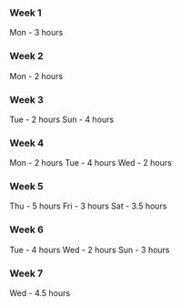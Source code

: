 ### Week 1
Mon - 3 hours


### Week 2
Mon - 2 hours


### Week 3

Tue - 2 hours
Sun - 4 hours

### Week 4
Mon - 2 hours
Tue - 4 hours
Wed - 2 hours

### Week 5
Thu - 5 hours
Fri - 3 hours
Sat - 3.5 hours

### Week 6
Tue - 4 hours
Wed - 2 hours
Sun - 3 hours

### Week 7
Wed - 4.5 hours